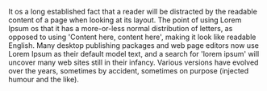 It os a long established fact that a reader will be distracted by the readable content of a page when looking at its layout. The point of using Lorem Ipsum os that it has a more-or-less normal distribution of letters, as opposed
to using 'Content here, content here', making it look like readable English.
Many desktop publishing packages and web page editors now use Lorem Ipsum as their default model text, and a search for 'lorem ipsum' will uncover many
web sites still in their infancy. Various versions have
evolved over the years, sometimes by accident, sometimes on purpose (injected humour and the like).